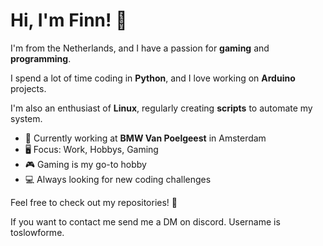 
<!--
**FinnAppel/FinnAppel** is a ✨ _special_ ✨ repository because its `README.md` (this file) appears on your GitHub profile.

Here are some ideas to get you started:

- 🔭 I’m currently working on ...
- 🌱 I’m currently learning ...
- 👯 I’m looking to collaborate on ...
- 🤔 I’m looking for help with ...
- 💬 Ask me about ...
- 📫 How to reach me: ...
- 😄 Pronouns: ...
- ⚡ Fun fact: ...
-->

# Hi, I'm Finn! 👋

I'm from the Netherlands, and I have a passion for **gaming** and **programming**.

I spend a lot of time coding in **Python**, and I love working on **Arduino** projects.

I'm also an enthusiast of **Linux**, regularly creating **scripts** to automate my system.

- 🏢 Currently working at **BMW Van Poelgeest** in Amsterdam
- 🖥️ Focus: Work, Hobbys, Gaming
- 🎮 Gaming is my go-to hobby
- 💻 Always looking for new coding challenges

Feel free to check out my repositories! 🚀

If you want to contact me send me a DM on discord. Username is toslowforme.
